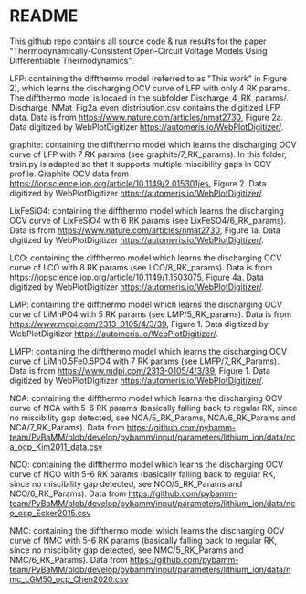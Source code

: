 # README

This github repo contains all source code & run results for the paper "Thermodynamically-Consistent Open-Circuit Voltage Models Using Differentiable Thermodynamics".


LFP: containing the diffthermo model (referred to as "This work" in Figure 2), which learns the discharging OCV curve of LFP with only 4 RK params. The diffthermo model is locaed in the subfolder Discharge_4_RK_params/. Discharge_NMat_Fig2a_even_distribution.csv contains the digitized LFP data. Data is from https://www.nature.com/articles/nmat2730, Figure 2a. Data digitized by WebPlotDigitizer https://automeris.io/WebPlotDigitizer/. 


graphite: containing the diffthermo model which learns the discharging OCV curve of LFP with 7 RK params (see graphite/7_RK_params). In this folder, train.py is adapted so that it supports multiple miscibility gaps in OCV profile. Graphite OCV data from https://iopscience.iop.org/article/10.1149/2.015301jes, Figure 2. Data digitized by WebPlotDigitizer https://automeris.io/WebPlotDigitizer/. 



LixFeSiO4: containing the diffthermo model which learns the discharging OCV curve of LixFeSiO4 with 6 RK params (see LixFeSO4/6_RK_params). Data is from https://www.nature.com/articles/nmat2730, Figure 1a. Data digitized by WebPlotDigitizer https://automeris.io/WebPlotDigitizer/. 


LCO: containing the diffthermo model which learns the discharging OCV curve of LCO with 8 RK params (see LCO/8_RK_params). Data is from https://iopscience.iop.org/article/10.1149/1.1503075, Figure 4a. Data digitized by WebPlotDigitizer https://automeris.io/WebPlotDigitizer/. 


LMP: containing the diffthermo model which learns the discharging OCV curve of LiMnPO4 with 5 RK params (see LMP/5_RK_params). Data is from https://www.mdpi.com/2313-0105/4/3/39, Figure 1. Data digitized by WebPlotDigitizer https://automeris.io/WebPlotDigitizer/. 


LMFP: containing the diffthermo model which learns the discharging OCV curve of LiMn0.5Fe0.5PO4 with 7 RK params (see LMFP/7_RK_Params). Data is from https://www.mdpi.com/2313-0105/4/3/39, Figure 1. Data digitized by WebPlotDigitizer https://automeris.io/WebPlotDigitizer/. 


NCA: containing the diffthermo model which learns the discharging OCV curve of NCA with 5-6 RK params (basically falling back to regular RK, since no miscibility gap detected, see NCA/5_RK_Params, NCA/6_RK_Params and NCA/7_RK_Params). Data from https://github.com/pybamm-team/PyBaMM/blob/develop/pybamm/input/parameters/lithium_ion/data/nca_ocp_Kim2011_data.csv


NCO: containing the diffthermo model which learns the discharging OCV curve of NCO with 5-6 RK params (basically falling back to regular RK, since no miscibility gap detected, see NCO/5_RK_Params and NCO/6_RK_Params). Data from https://github.com/pybamm-team/PyBaMM/blob/develop/pybamm/input/parameters/lithium_ion/data/nco_ocp_Ecker2015.csv


NMC: containing the diffthermo model which learns the discharging OCV curve of NMC with 5-6 RK params (basically falling back to regular RK, since no miscibility gap detected, see NMC/5_RK_Params and NMC/6_RK_Params). Data from https://github.com/pybamm-team/PyBaMM/blob/develop/pybamm/input/parameters/lithium_ion/data/nmc_LGM50_ocp_Chen2020.csv



